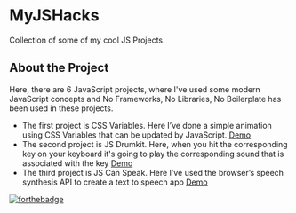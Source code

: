 # MyJSHacks
Collection of some of my cool JS Projects.

## About the Project
Here, there are 6 JavaScript projects, where I've used some modern JavaScript concepts and No Frameworks, No Libraries, No Boilerplate has been used in these projects.

- The first project is CSS Variables. Here I’ve done a 
simple animation using CSS Variables that can be updated by JavaScript. [Demo](https://souravinsights.github.io/CSS-Variables/)
- The second 
project is JS Drumkit. Here, when you hit the corresponding key on your keyboard it's going to 
play the corresponding sound that is associated with the key [Demo](https://souravinsights.github.io/drumkit/)
- The third project is JS 
Can Speak. Here I’ve used the browser’s speech synthesis API to create a text to speech app 
[Demo](https://souravinsights.github.io/JS-can-Speak/)

[![forthebadge](http://forthebadge.com/badges/built-with-love.svg)](http://forthebadge.com)
